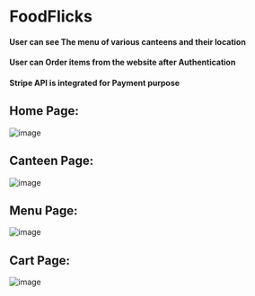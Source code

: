 # FoodFlicks

#### User can see The menu of various canteens and their location
#### User can Order items from the website after Authentication
#### Stripe API is integrated for Payment purpose

## Home Page:
![image](https://drive.google.com/uc?export=view&id=1YkXbwHAiNK8yTo7oariz6RYasb7U-w6W)


## Canteen Page:
![image](https://drive.google.com/uc?export=view&id=136JGc3PfGNgFNsfeZoa-VwU8g4GbNs5n)


## Menu Page:
![image](https://drive.google.com/uc?export=view&id=1YrzJrWC22sexUQ7D5LlqDrSq9Akbxiqt)

## Cart Page:
![image](https://drive.google.com/uc?export=view&id=1rZ9OmFe9qUXO9cgj3Jy4NXFwMXwvYxsa)

